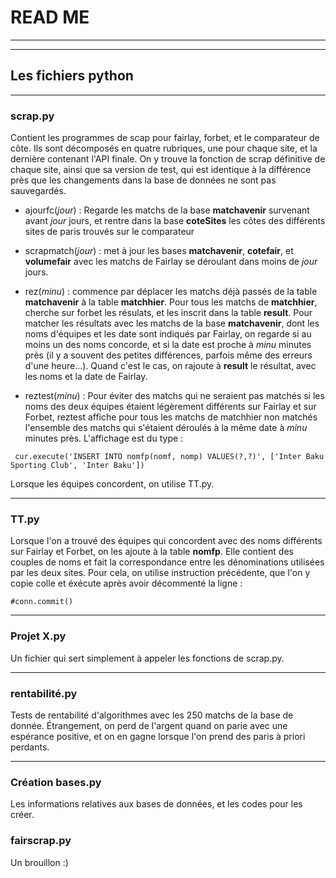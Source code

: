 # READ ME

----------


----------

## Les fichiers python


----------


### scrap.py

Contient les programmes de scap pour fairlay, forbet, et le comparateur de côte. Ils sont décomposés en quatre rubriques, une pour chaque site, et la dernière contenant l'API finale. On y trouve la fonction de scrap définitive de chaque site, ainsi que sa version de test, qui est identique à la différence près que les changements dans la base de données ne sont pas sauvegardés.

 - ajourfc(*jour*) : Regarde les matchs de la base **matchavenir** survenant avant *jour* jours, et rentre dans la base **coteSites** les côtes des différents sites de paris trouvés sur le comparateur

 - scrapmatch(*jour*) : met à jour les bases **matchavenir**, **cotefair**, et **volumefair** avec les matchs de Fairlay se déroulant dans moins de *jour* jours.
 
 - rez(*minu*) : commence par déplacer les matchs déjà passés de la table **matchavenir** à la table **matchhier**. Pour tous les matchs de **matchhier**, cherche sur forbet les résulats, et les inscrit dans la table **result**. Pour matcher les résultats avec les matchs de la base **matchavenir**, dont les noms d'équipes et les date sont indiqués par Fairlay, on regarde si au moins un des noms concorde, et si la date est proche à *minu* minutes près (il y a souvent des petites différences, parfois même des erreurs d'une heure...). Quand c'est le cas, on rajoute à **result** le résultat, avec les noms et la date de Fairlay.
 
 - reztest(*minu*) : Pour éviter des matchs qui ne seraient pas matchés si les noms des deux équipes étaient légèrement différents sur Fairlay et sur Forbet, reztest affiche pour tous les matchs de matchhier non matchés l'ensemble des matchs qui s'étaient déroulés à la même date à *minu* minutes près. L'affichage est du type : 
```
 cur.execute('INSERT INTO nomfp(nomf, nomp) VALUES(?,?)', ['Inter Baku Sporting Club', 'Inter Baku'])
```

Lorsque les équipes concordent, on utilise TT.py.


----------
### TT.py

Lorsque l'on a trouvé des équipes qui concordent avec des noms différents sur Fairlay et Forbet, on les ajoute à la table **nomfp**. Elle contient des couples de noms et fait la correspondance entre les dénominations utilisées par les deux sites. Pour cela, on utilise instruction précédente, que l'on y copie colle et éxécute après avoir décommenté la ligne : 
 ```
 #conn.commit()
```

----------


### Projet X.py

Un fichier qui sert simplement à appeler les fonctions de scrap.py.


----------


### rentabilité.py

Tests de rentabilité d'algorithmes avec les 250 matchs de la base de donnée. Étrangement, on perd de l'argent quand on parie avec une espérance positive, et on en gagne lorsque l'on prend des paris à priori perdants. 


----------


### Création bases.py

Les informations relatives aux bases de données, et les codes pour les créer. 

### fairscrap.py

Un brouillon :)
